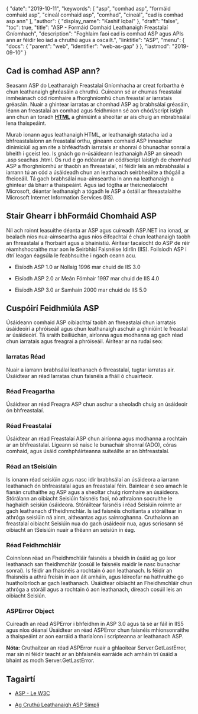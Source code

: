 {
  "date": "2019-10-11",
  "keywords": [
"asp",
"comhad asp",
"formáid comhaid asp",
"cineál comhaid asp",
"comhad",
"cineál",
"cad is comhad asp ann"
],
  "author": {
    "display_name": "Kashif Iqbal"
},
  "draft": "false",
  "toc": true,
  "title": "ASP - Formáid Comhaid Leathanaigh Freastalaí Gníomhach",
  "description": "Foghlaim faoi cad is comhad ASP agus APIs ann ar féidir leo iad a chruthú agus a oscailt.",
  "linktitle": "ASP",
  "menu": {
    "docs": {
      "parent": "web",
      "identifier": "web-as-gap"
}
},
  "lastmod": "2019-09-10"
}

## Cad is comhad ASP ann?

Seasann ASP do Leathanaigh Freastalaí Gníomhacha ar creat forbartha é chun leathanaigh ghréasáin a chruthú. Cuireann sé ar chumas freastalaí inmheánach cód ríomhaire a fhorghníomhú chun freastal ar iarratais gréasáin. Nuair a ghintear iarratas ar chomhad ASP ag brabhsálaí gréasáin, léann an freastalaí an comhad agus feidhmíonn sé aon chód/script istigh ann chun an toradh **[HTML](/web/html/)** a ghiniúint a sheoltar ar ais chuig an mbrabhsálaí lena thaispeáint.

Murab ionann agus leathanaigh HTML, ar leathanaigh statacha iad a bhfreastalaíonn an freastalaí orthu, gineann comhaid ASP inneachar dinimiciúil ag am rite a bhféadfadh iarratais ar shonraí ó bhunachar sonraí a bheith i gceist leo. Is gnách go n-úsáideann leathanaigh ASP an síneadh .asp seachas .html. Ós rud é go ndéantar an cód/script laistigh de chomhad ASP a fhorghníomhú ar thaobh an fhreastalaí, ní féidir leis an mbrabhsálaí a iarrann tú an cód a úsáideadh chun an leathanach seirbheáilte a thógáil a fheiceáil. Tá gach brabhsálaí nua-aimseartha in ann na leathanaigh a ghintear dá bharr a thaispeáint. Agus iad tógtha ar theicneolaíocht Microsoft, déantar leathanaigh a tógadh le ASP a óstáil ar fhreastalaithe Microsoft Internet Information Services (IIS).

## Stair Ghearr i bhFormáid Chomhaid ASP
Níl ach roinnt leasuithe déanta ar ASP agus cuireadh ASP.NET ina ionad, ar bealach níos nua-aimseartha agus níos éifeachtaí é chun leathanaigh taobh an fhreastalaí a fhorbairt agus a bhainistiú. Áirítear tacaíocht do ASP de réir réamhshocraithe mar aon le Seirbhísí Faisnéise Idirlín (IIS). Foilsíodh ASP i dtrí leagan éagsúla le feabhsuithe i ngach ceann acu.

* Eisíodh ASP 1.0 ar Nollaig 1996 mar chuid de IIS 3.0

* Eisíodh ASP 2.0 ar Meán Fómhair 1997 mar chuid de IIS 4.0

* Eisíodh ASP 3.0 ar Samhain 2000 mar chuid de IIS 5.0


## Cuspóirí Feidhmiúla ASP

Úsáideann comhaid ASP oibiachtaí taobh an fhreastalaí chun iarratais úsáideoirí a phróiseáil agus chun leathanaigh aschuir a ghiniúint le freastal ar úsáideoirí. Tá sraith bailiúchán, airíonna agus modhanna ag gach réad chun iarratais agus freagraí a phróiseáil. Áirítear ar na rudaí seo:

### Iarratas Réad

Nuair a iarrann brabhsálaí leathanach ó fhreastalaí, tugtar iarratas air. Úsáidtear an réad Iarratas chun faisnéis a fháil ó chuairteoir.

### Réad Freagartha

Úsáidtear an réad Freagra ASP chun aschur a sheoladh chuig an úsáideoir ón bhfreastalaí.

### Réad Freastalaí

Úsáidtear an réad Freastalaí ASP chun airíonna agus modhanna a rochtain ar an bhfreastalaí. Ligeann sé naisc le bunachair shonraí (ADO), córas comhaid, agus úsáid comhpháirteanna suiteáilte ar an bhfreastalaí.

### Réad an tSeisiúin

Is ionann réad seisiúin agus nasc idir brabhsálaí an úsáideora a iarrann leathanach ón bhfreastalaí agus an freastalaí féin. Baintear é seo amach le fianán cruthaithe ag ASP agus a sheoltar chuig ríomhaire an úsáideora. Stórálann an oibiacht Seisiúin faisnéis faoi, nó athraíonn socruithe le haghaidh seisiún úsáideora. Stóráiltear faisnéis i réad Seisiúin roinnte ar gach leathanach d'fheidhmchlár. Is iad faisnéis choitianta a stóráiltear in athróga seisiúin ná ainm, aitheantas agus sainroghanna. Cruthaíonn an freastalaí oibiacht Seisiúin nua do gach úsáideoir nua, agus scriosann sé oibiacht an tSeisiúin nuair a théann an seisiún in éag.

### Réad Feidhmchláir

Coinníonn réad an Fheidhmchláir faisnéis a bheidh in úsáid ag go leor leathanach san fheidhmchlár (cosúil le faisnéis maidir le nasc bunachar sonraí). Is féidir an fhaisnéis a rochtain ó aon leathanach. Is féidir an fhaisnéis a athrú freisin in aon áit amháin, agus léireofar na hathruithe go huathoibríoch ar gach leathanach. Úsáidtear oibiacht an Fheidhmchláir chun athróga a stóráil agus a rochtain ó aon leathanach, díreach cosúil leis an oibiacht Seisiún.

### ASPError Object

Cuireadh an réad ASPError i bhfeidhm in ASP 3.0 agus tá sé ar fáil in IIS5 agus níos déanaí Úsáidtear an réad ASPError chun faisnéis mhionsonraithe a thaispeáint ar aon earráid a tharlaíonn i scripteanna ar leathanach ASP.

**Nóta:** Cruthaítear an réad ASPError nuair a ghlaoitear Server.GetLastError, mar sin ní féidir teacht ar an bhfaisnéis earráide ach amháin trí úsáid a bhaint as modh Server.GetLastError.

## Tagairtí

* [ASP - Le W3C](https://www.w3schools.com/asp/default.asp)

* [Ag Cruthú Leathanaigh ASP Simplí](https://learn.microsoft.com/en-us/previous-versions/iis/6.0-sdk/ms524741(v=vs.90))


